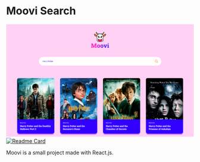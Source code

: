 # Moovi Search

![alt text](https://github.com/MathiasRauls/MooviSearch/blob/main/src/screenshot.PNG)
[![Readme Card](https://github-readme-stats.vercel.app/api/pin/?username=MathiasRauls&repo=MooviSearch)](https://github.com/anuraghazra/github-readme-stats)

Moovi is a small project made with React.js.
